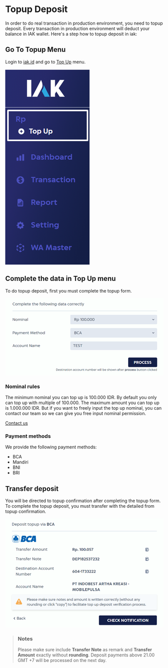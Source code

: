 # Topup Deposit

In order to do real transaction in production environment, you need to topup deposit. Every transaction in production environment will deduct your balance in IAK wallet. 
Here's a step how to topup deposit in iak:

## Go To Topup Menu

Login to [iak.id](https://iak.id) and go to [Top Up](https://iak.id/webapp/deposit/topup) menu.

![Top Up Menu](../assets/images/topup-deposit/topup-menu-sidebar.png)

## Complete the data in Top Up menu

To do topup deposit, first you must complete the topup form.

![Top Up Form](../assets/images/topup-deposit/topup-deposit-1.png)

### Nominal rules

The minimum nominal you can top up is 100.000 IDR. By default you only can top up with multiple of 100.000. The maximum amount you can top up is 1.000.000 IDR. But if you want to freely input the top up nominal, you can contact our team so we can give you free input nominal permission.

[Contact us](mailto:techsupport@mobilepulsa.com)

### Payment methods

We provide the following payment methods:
- BCA
- Mandiri
- BNI
- BRI   


## Transfer deposit

You will be directed to topup confirmation after completing the topup form. To complete the topup deposit, you must transfer with the detailed from topup confirmation.

![Top Up Confirmation](../assets/images/topup-deposit/topup-deposit-2.png)

<!-- theme: info -->
 
> ### Notes
>
> Please make sure include **Transfer Note** as remark and **Transfer Amount** exactly without **rounding**.
> Deposit payments above 21.00 GMT +7 will be processed on the next day.



   